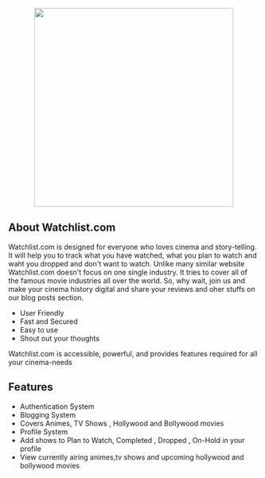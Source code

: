 <p align="center"><img src="https://i.ibb.co/yPRpZsP/Watchlist2.png" width="400"></p>

## About Watchlist.com

Watchlist.com is designed for everyone who loves cinema and story-telling. It will help you to track what you have watched, what you plan to watch and waht you dropped and don't want to watch. Unlike many similar website Watchlist.com doesn't focus on one single industry. It tries to cover all of the famous movie industries all over the world. So, why wait, join us and make your cinema history digital and share your reviews and oher stuffs on our blog posts section.

- User Friendly
- Fast and Secured
- Easy to use
- Shout out your thoughts

Watchlist.com is accessible, powerful, and provides features required for all your cinema-needs

## Features
- Authentication System
- Blogging System
- Covers Animes, TV Shows , Hollywood and Bollywood movies
- Profile System
- Add shows to Plan to Watch, Completed , Dropped , On-Hold in your profile
- View currently airing animes,tv shows and upcoming hollywood and bollywood movies
